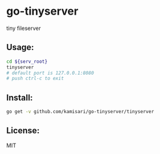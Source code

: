 go-tinyserver
=============
tiny fileserver

Usage:
------
```sh
cd ${serv_root}
tinyserver
# default port is 127.0.0.1:8080
# push ctrl-c to exit
```

Install:
--------
```sh
go get -v github.com/kamisari/go-tinyserver/tinyserver
```

License:
--------
MIT
